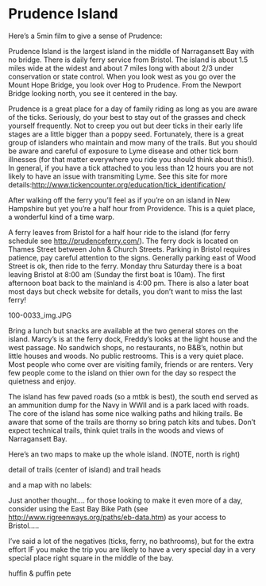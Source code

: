 # Prudence Island


Here’s a 5min film to give a sense of Prudence:



Prudence Island is the largest island in the middle of Narragansett Bay with no bridge. There is daily ferry service from Bristol. The island is about 1.5 miles wide at the widest and about 7 miles long with about 2/3 under conservation or state control. When you look west as you go over the Mount Hope Bridge, you look over Hog to Prudence. From the Newport Bridge looking north, you see it centered in the bay.



Prudence is a great place for a day of family riding as long as you are aware of the ticks. Seriously, do your best to stay out of the grasses and check yourself frequently. Not to creep you out but deer ticks in their early life stages are a little bigger than a poppy seed. Fortunately, there is a great group of islanders who maintain and mow many of the trails. But you should be aware and careful of exposure to Lyme disease and other tick born illnesses (for that matter everywhere you ride you should think about this!). In general, if you have a tick attached to you less than 12 hours you are not likely to have an issue with transmiting Lyme.
See this site for more
details:http://www.tickencounter.org/education/tick_identification/

After walking off the ferry you’ll feel as if you’re on an island in New Hampshire but yet you’re a half hour from Providence. This is a quiet place, a wonderful kind of a time warp.

A ferry leaves from Bristol for a half hour ride to the island (for ferry schedule see http://prudenceferry.com/). The ferry dock is located on Thames Street between John & Church Streets. Parking in Bristol requires patience, pay careful attention to the signs. Generally parking east of Wood Street is ok, then ride to the ferry. Monday thru Saturday there is a boat leaving Bristol at 8:00 am (Sunday the first boat is 10am). The first afternoon boat back to the mainland is 4:00 pm. There is also a later boat most days but check website for details, you don’t want to miss the last ferry!

100-0033_img.JPG

Bring a lunch but snacks are available at the two general stores on the island. Marcy’s is at the ferry dock, Freddy’s looks at the light house and the west passage. No sandwich shops, no restaurants, no B&B’s, nothin but little houses and woods. No public restrooms. This is a very quiet place. Most people who come over are visiting family, friends or are renters. Very few people come to the island on thier own for the day so respect the quietness and enjoy.

The island has few paved roads (so a mtbk is best), the south end served as an ammunition dump for the Navy in WWII and is a park laced with roads. The core of the island has some nice walking paths and hiking trails. Be aware that some of the trails are thorny so bring patch kits and tubes. Don’t expect technical trails, think quiet trails in the woods and views of Narragansett Bay.

Here’s an two maps to make up the whole island. (NOTE, north is right)





detail of trails (center of island) and trail heads


and a map with no labels:


Just another thought…. for those looking to make it even more of a day, consider using the East Bay Bike Path
(see http://www.rigreenways.org/paths/eb-data.htm) as your access to Bristol…..

I’ve said a lot of the negatives (ticks, ferry, no bathrooms), but for the extra effort IF you make the trip you are likely to have a very special day in a very special place right square in the middle of the bay.

huffin & puffin pete